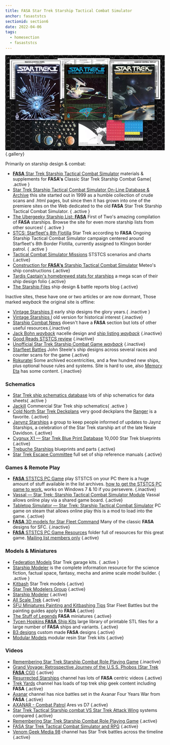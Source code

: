 ```yaml
---
title: FASA Star Trek Starship Tactical Combat Simulator
anchor: fasaststcs
sectionid: section6
date: 2022-04-06
tags: 
  - homesection
  - fasaststcs
---
```

![FASA Products](/images/FASA-STSTCS.webp){.gallery} 

Primarily on starship design & combat:

- [**FASA** Star Trek Starship Tactical Combat Simulator](http://fasaststcs.com/) materials & supplements for **FASA's** Classic Star Trek Starship Combat Game{ .active }
- [Star Trek Starship Tactical Combat Simulator On-Line Database & Archive](https://www.ststcsolda.space/) this site started out in 1999 as a humble collection of crude scans and .html pages, but since then it has grown into one of the premiere sites on the Web dedicated to the old **FASA** Star Trek Starship Tactical Combat Simulator. { .active }
- [The Ubergeeky Starship List: **FASA**](http://www.angelfire.com/scifi/FirstofTwo/shiplist5.html) First of Two's amazing compilation of **FASA** starships. Browse the site for even more starship lists from other sources! { .active }
- [	STCS: Starfleet's 8th Flotilla](http://starshipcombat.blogspot.com/) Star Trek according to **FASA** Ongoing Starship Tactical Combat Simulator campaign centered around Starfleet's 8th Border Flotilla, currently assigned to Klingon border patrol. { .active }
- [Tactical Combat Simulator Missions](https://sites.google.com/site/tcsbattles/home) STSTCS scenarios and charts {.active}
- [Construction for **FASA's** Starship Tactical Combat Simulator](https://sites.google.com/site/tngfasa/) Meteo's ship constructions {.active}
- [Tardis Captain's homebrewed stats for starships](http://tardiscaptain.com/2022/02/20/homebrewed-stats-for-starships-final/) a mega scan of their ship design folio {.active}
- [The Starship Files](https://starshipfiles.wordpress.com/) ship design & battle reports blog {.active}

Inactive sites, these have one or two articles or are now dormant, Those marked *wayback* the original site is offline:

- [Vintage Starships II](https://vintagestarships.wordpress.com/) early ship designs the glory years.{ .inactive }
- [Vintage Starships I](https://vintagestarships.tripod.com/mainpages/vintagestarships.htm) old version for historical interest {.inactive}
- [Starship Combat News](http://www.star-ranger.com/Home.htm) doesn't have a **FASA** section but lots of other useful resources.{.inactive}
- [Jack Bohn *wayback*](https://web.archive.org/web/20210126201741id_/http://userpages.bright.net/~jackbohn/sf/fasanac.htm) nacelle design and [ship listing *wayback*](https://web.archive.org/web/20210411210742id_/http://userpages.bright.net/~jackbohn/sf/shiplist.htm) {.inactive}
- [Good Reads STSTCS review](https://www.goodreads.com/review/show/169999204) {.inactive}
- [Unofficial Star Trek Starship Combat Game *wayback*](https://web.archive.org/web/19991110185604id_/https://www.customcpu.com/personal/colley/index.html)  {.inactive}
- [Starfleet Battles](https://johnmsteele.com/wp-content/uploads/2013/06/SFBattles/sfbttls.html) John Steele's ship designs across several races and counter scans for the game {.active}
- [Rokuratei](https://sites.google.com/site/newmeteoarchon/home) Some archived eccentricities, and a few hundred new ships, plus optional house rules and systems. Site is hard to use, also [Memory Eta](https://sites.google.com/site/memoryeta) has some content. {.inactive}

### Schematics 

- [Star Trek ship schematics database](http://www.shipschematics.net/startrek/index.php) lots of ship schematics for data sheets{ .active }
- [Jackill](http://www.jackill.com/) Commercial Star Trek ship schematics{ .active }
- [Cold North Star Trek Deckplans](http://www.coldnorth.com/owen/deckplans/m20/) very good deckplans the [Ranger](http://www.coldnorth.com/owen/deckplans/m20/r/ranger/index.htm) is a favorite. {.active}
- [Janynz Starships](https://www.facebook.com/groups/211967500763519) a group to keep people informed of updates to Jaynz Starships, a celebration of the Star Trek starship art of the late Neale Davidson. {.active}
- [Cygnux X1 &mdash; Star Trek Blue Print Database](https://www.cygnus-x1.net/links/lcars/blueprints-main2.php) 10,000 Star Trek blueprints {.active}
- [Trebuche Starships](https://trebuchestarships.blogspot.com/) blueprints and parts {.active}
- [Star Trek Escape Committee](https://trek.escape-committee.co.uk/) full set of ship reference manuals {.active}


### Games & Remote Play

- [**FASA** STSTCS PC Game](https://gaming.trekcore.com/starshiptactical/downloads.html) play STSTCS on your PC there is a huge amount of stuff available in the list archives. [how to get the STSTCS PC game to work.](http://sitzkrieg.blogspot.com/2018/10/gaming-like-its-1989-installing-fasa.html) works on Windows 7 & 10 if you persevere. {.inactive}
- [Vassal &mdash; Star Trek: Starship Tactical Combat Simulator Module](https://vassalengine.org/wiki/Module:Star_Trek:_Starship_Tactical_Combat_Simulator) Vassal allows online play via a shared game board. {.active}
- [Tabletop Simulator &mdash; Star Trek: Starship Tactical Combat Simulator](https://steamcommunity.com/sharedfiles/filedetails/?id=1127863054) PC game on steam that allows online play this is a mod to load into the game. {.active}
- [**FASA** 3D models for Star Fleet Command](https://mega.nz/file/z0V3iRjT#ZwW9MjrXLc_AbHCTw-l6nyJJ-R9Tj59ehqJXT9zMu3g) Many of the classic **FASA** designs for SFC. {.inactive}
- [**FASA** STSTCS PC Game Resources](https://thefasastartrekuniversee-group.groups.io/g/main/files/ST:STCS%20Computer%20Version) folder full of resources for this great game. [Mailing list members only](#mailing-lists) {.active}

### Models & Miniatures

- [Federation Models](http://www.federationmodels.com/) Star Trek garage kits. { .active }
- [Starship Modeler](http://www.starshipmodeler.com/index.htm) is the complete information resource for the science fiction, factual space, fantasy, mecha and anime scale model builder. { .active }
- [Kitbash](https://kitbash.net/scifi.html) Star Trek models {.active}
- [Star Trek Modelers Group](https://www.facebook.com/groups/startrekmodels) {.active}
- [Starship Modeler](https://www.facebook.com/groups/starshipmodeler) {.active}
- [All Scale Trek](https://www.facebook.com/officialallscaletrek) {.active}
- [SFU Miniatures Painting and Kitbashing Tips](https://www.facebook.com/groups/568564029852004) Star Fleet Battles but the painting guides apply to **FASA** {.active}
- [The Stuff of Legends](https://www.cs.cmu.edu/~tpope/sol/fasa/star-trek.html) **FASA** miniatures {.active}
- [Tycen Hopkins **FASA** Ship Kits](https://drive.google.com/drive/folders/1W5B4TEpE54ax9C5oGcD6SvcOxbK5TIcj) large library of printable STL files for a large number of **FASA** ships and variants. {.active}
- [B3 designs](https://www.b-3designs.com/) custom made **FASA** designs {.active}
- [Modular Models](http://www.modular-models.com/) modular resin Star Trek kits {.active}

### Videos

- [Remembering Star Trek Starship Combat Role Playing Game](https://www.youtube.com/watch?v=R0cQg-tnzsQ) {.inactive}
- [Grand Voyage: Retrospective Journey of the U.S.S. Phobos (Star Trek **FASA** CGI)](https://www.youtube.com/watch?v=DRsvAnKy0Ds) {.active}
- [Resurrected Starships](https://www.youtube.com/c/ResurrectedStarships) channel has lots of **FASA** centric videos {.active}
- [Trek Yards](https://www.youtube.com/c/Trekyardswebseries) channel has loads of top trek ship geek content including **FASA** {.active}
- [Axanar](https://www.youtube.com/user/startrekaxanar) channel has nice battles set in the Axanar Four Years War from **FASA** {.active}
- [AXANAR - Combat Patrol](https://www.youtube.com/watch?v=C6ZzPMnMqJo) Ares vs D7 {.active}
- [Star Trek Tactical Starship combat VS Star Trek Attack Wing](https://www.youtube.com/watch?v=esPUvlxBGMM) systems compared {.active}
- [Remembering Star Trek Starship Combat Role Playing Game](https://www.youtube.com/watch?v=R0cQg-tnzsQ) {.active}
- [FASA Star Trek Tactical Combat Simulator and RPG](https://www.youtube.com/watch?v=ZrFjjgEU-40) {.active}
- [Venom Geek Media 98](https://www.youtube.com/channel/UCbYfNtn-mW2wUwFn3Tithmw) channel has Star Trek battles across the timeline {.active}












